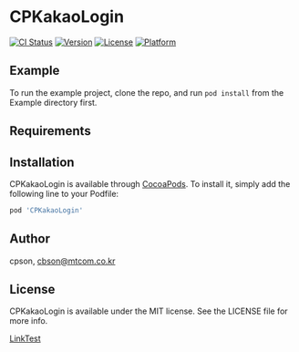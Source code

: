 # CPKakaoLogin

[![CI Status](https://img.shields.io/travis/cpson/CPKakaoLogin.svg?style=flat)](https://travis-ci.org/cpson/CPKakaoLogin)
[![Version](https://img.shields.io/cocoapods/v/CPKakaoLogin.svg?style=flat)](https://cocoapods.org/pods/CPKakaoLogin)
[![License](https://img.shields.io/cocoapods/l/CPKakaoLogin.svg?style=flat)](https://cocoapods.org/pods/CPKakaoLogin)
[![Platform](https://img.shields.io/cocoapods/p/CPKakaoLogin.svg?style=flat)](https://cocoapods.org/pods/CPKakaoLogin)

## Example

To run the example project, clone the repo, and run `pod install` from the Example directory first.

## Requirements

## Installation

CPKakaoLogin is available through [CocoaPods](https://cocoapods.org). To install
it, simply add the following line to your Podfile:

```ruby
pod 'CPKakaoLogin'
```

## Author

cpson, cbson@mtcom.co.kr

## License

CPKakaoLogin is available under the MIT license. See the LICENSE file for more info.

[LinkTest](https://ajucorporation.page.link/zRx8)
